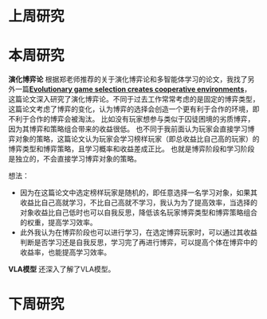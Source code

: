 # 上周研究


# 本周研究
**演化博弈论**
根据郑老师推荐的关于演化博弈论和多智能体学习的论文，我找了另外一篇[**Evolutionary game selection creates cooperative environments**](https://arxiv.org/pdf/2311.11128)，
这篇论文深入研究了演化博弈论。不同于过去工作常常考虑的是固定的博弈类型，这篇论文考虑了博弈的变化，认为博弈的选择会创造一个更有利于合作的环境，即不利于合作的博弈会被淘汰。
比如没有玩家想参与类似于囚徒困境的劣质博弈，因为其博弈和策略组合带来的收益很低。
也不同于我前面认为玩家会直接学习博弈对象的策略，这篇论文认为玩家会学习榜样玩家（即总收益比自己高的玩家）的博弈类型和博弈策略，且学习概率和收益差成正比。
也就是博弈阶段和学习阶段是独立的，不会直接学习博弈对象的策略。

想法：
* 因为在这篇论文中选定榜样玩家是随机的，即任意选择一名学习对象，如果其收益比自己高就学习，不比自己高就不学习，我认为为了提高效率，当选择的对象收益比自己低时也可以自我反思，降低该名玩家博弈类型和博弈策略组合的权重，提高学习效率。
* 此外我认为在博弈阶段也可以进行学习，在选定博弈玩家时，可以通过其收益判断是否学习还是自我反思，学习完了再进行博弈，可以提高个体在博弈中的收益率，也能提高学习效率。

**VLA模型**
还深入了解了VLA模型。

# 下周研究
